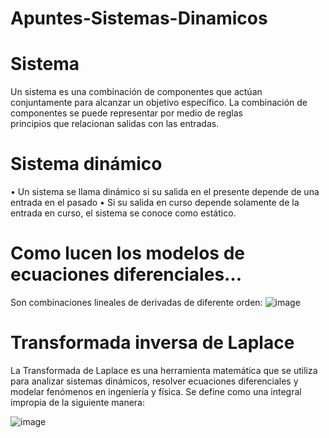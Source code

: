# Apuntes-Sistemas-Dinamicos

  # Sistema
  Un sistema es una combinación de componentes que actúan conjuntamente para alcanzar un objetivo específico. La combinación de componentes se puede representar por medio de reglas      
  principios que relacionan salidas con las entradas.

  # Sistema dinámico
  • Un sistema se llama dinámico si su salida en el presente
  depende de una entrada en el pasado
  • Si su salida en curso depende solamente de la entrada en
  curso, el sistema se conoce como estático.

  # Como lucen los modelos de ecuaciones diferenciales…
  Son combinaciones lineales de derivadas de diferente orden:
  ![image](https://github.com/user-attachments/assets/54057239-3757-426a-b4f3-2e6480e5c151)



  # Transformada inversa de Laplace
   La Transformada de Laplace es una herramienta matemática que se utiliza para analizar sistemas dinámicos, resolver ecuaciones diferenciales y modelar fenómenos en ingeniería y física.      Se define como una integral impropia de la siguiente manera:
   
   ![image](https://github.com/user-attachments/assets/7f33218d-6722-438f-87a7-32ee78d290fd)



   
